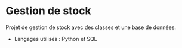 # Gestion de stock
Projet de gestion de stock avec des classes et une base de données.
- Langages utilisés : Python et SQL
